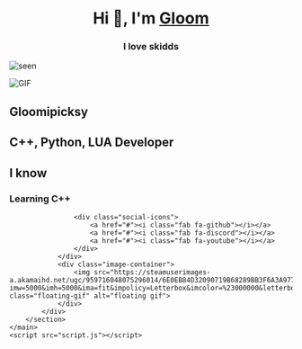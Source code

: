<h1 align="center">Hi 👋, I'm <a href="https://github.com/GloomiPicksXy" target="blank">
Gloom</a></h1>
<h3 align="center">I love skidds</h3>
<p align="left"> <img src="https://komarev.com/ghpvc/?username=GloomiPicksXy&abbreviated=true" alt="seen" /> </p>
<a target="_blank" align="center">
  <img align="center" alt="GIF" src="https://steamuserimages-a.akamaihd.net/ugc/959716048075296014/6E0EB84D32090719B68289BB3F6A3A977F039D6C/?imw=5000&imh=5000&ima=fit&impolicy=Letterbox&imcolor=%23000000&letterbox=false">
</a>
<body>
    <main>
        <section id="home" class="section home-section">
            <div class="container">
                <div class="intro">
                    <h1>Gloomipicksy</h1>
                    <h2 class="name">C++, Python, LUA Developer</h2>
                    <h2>I know <span class="typed-text"></span><span class="cursor">&nbsp;</span></h2>
                    <h3>Learning C++</h3>

                    <div class="social-icons">
                        <a href="#"><i class="fab fa-github"></i></a>
                        <a href="#"><i class="fab fa-discord"></i></a>
                        <a href="#"><i class="fab fa-youtube"></i></a>
                    </div>
                </div>
                <div class="image-container">
                    <img src="https://steamuserimages-a.akamaihd.net/ugc/959716048075296014/6E0EB84D32090719B68289BB3F6A3A977F039D6C/?imw=5000&imh=5000&ima=fit&impolicy=Letterbox&imcolor=%23000000&letterbox" class="floating-gif" alt="floating gif">
                </div>
            </div>
        </section>
    </main>
    <script src="script.js"></script>
</body>
</html>

